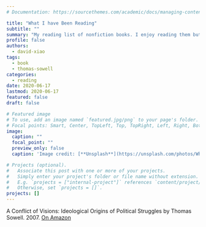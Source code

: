 ```yaml
---
# Documentation: https://sourcethemes.com/academic/docs/managing-content/

title: "What I have Been Reading"
subtitle: ""
summary: "My reading list of nonfiction books. I enjoy reading them but you can draw your own conclusions."
profile: false
authors:
  - david-xiao
tags:
  - book
  - thomas-sowell
categories:
  - reading
date: 2020-06-17
lastmod: 2020-06-17
featured: false
draft: false

# Featured image
# To use, add an image named `featured.jpg/png` to your page's folder.
# Focal points: Smart, Center, TopLeft, Top, TopRight, Left, Right, BottomLeft, Bottom, BottomRight.
image:
  caption: ""
  focal_point: ""
  preview_only: false
  caption: 'Image credit: [**Unsplash**](https://unsplash.com/photos/Wh_XgVUCdvI)'

# Projects (optional).
#   Associate this post with one or more of your projects.
#   Simply enter your project's folder or file name without extension.
#   E.g. `projects = ["internal-project"]` references `content/project/deep-learning/index.md`.
#   Otherwise, set `projects = []`.
projects: []
---
```


A Conflict of Visions: Ideological Origins of Political Struggles by Thomas Sowell. 2007. [On Amazon](https://www.amazon.com/dp/B06XBV7WHL)

